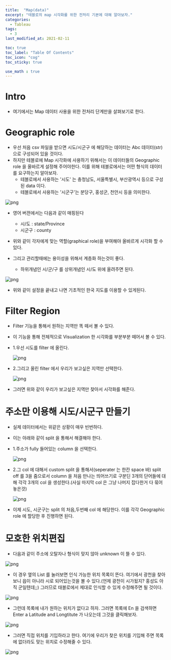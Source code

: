 ```yaml
---
title:  "Map(data)"
excerpt: "테블로의 map 시각화를 위한 전처리 기본에 대해 알아보자."
categories:
  - Tableau
tags:
  - 3
last_modified_at: 2021-02-11

toc: true
toc_label: "Table Of Contents"
toc_icon: "cog"
toc_sticky: true

use_math : true
---
```




# Intro

- 여기에서는 Map 데이터 사용을 위한 전처리 단계만을 살펴보기로 한다.

# Geographic role

- 우선 처음 csv 파일을 받으면 시도/시군구 에 해당하는 데이터는 Abc 데이터(str) 으로 구성되어 있을 것이다.
- 하지만 테블로에 Map 시각화에 사용하기 위해서는 이 데이터들의 Geographic role 을 올바르게 설정해 주어야한다. 이를 위해 테블로에서는 어떤 형식의 데이터를 요구하는지 알아보자.
  - 테블로에서 사용하는 '시도' 는 충청남도, 서울특별시, 부산광역시 등으로 구성된 data 이다.
  - 테블로에서 사용하는 '시군구'는 분당구, 홍성군, 천안시 등을 의미한다.

![png](/assets/images/Tableau/5_1.PNG)

- 영어 버젼에서는 다음과 같이 매핑된다 
  - 시/도 : state/Province
  - 시군구 : county
- 위와 같이 각자에게 맞는 역할(graphical role)을 부여해야 올바르게 시각화 할 수 있다.

- 그리고 관리할때에는 용이성을 위해서 계층화 하는것이 좋다.
  - 하위개념인 시/군/구 를 상위개념인 시/도 위에 올려주면 된다.

![png](/assets/images/Tableau/5_2.PNG)

- 위와 같이 설정을 끝내고 나면 기초적인 한국 지도를 이용할 수 있게된다.



# Filter Region

- Filter 기능을 통해서 원하는 지역만 똑 떼서 볼 수 있다.

- 이 기능을 통해 전체적으로 Visualization 한 시각화를 부분부분 떼어서 볼 수 있다.

- 1.우선 시도를 filter 에 올린다.

  ![png](/assets/images/Tableau/5_9.PNG)

- 2.그리고 올린 filter 에서 우리가 보고싶은 지역만 선택한다.

  ![png](/assets/images/Tableau/5_10.PNG)

- 그러면 위와 같이 우리가 보고싶은 지역만 찾아서 시각화를 해준다.



# 주소만 이용해 시도/시군구 만들기

- 실제 데이터에서는 위같은 상황이 매우 빈번하다.

- 이는 아래와 같이 split 을 통해서 해결해야 한다.

- 1.주소가 fully 들어있는 column 을 선택한다.

  ![png](/assets/images/Tableau/5_x1.PNG)

- 2.그 col 에 대해서 custom split 을 통해서(seperater 는 한칸 space 바) split off 를 3을 줌으로서 column 을 처음 만나는 띄어쓰기로 구분딘 3개의 단어들에 대해 각각 3개의 col 을 생성한다.(사실 마지막 col 은 그냥 나머지 잡다한거 다 묶어놓은것)

  ![png](/assets/images/Tableau/5_x2.PNG)

- 이제 시도, 시군구는 split 의 처음,두번째 col 에 해당한다. 이를 각각 Geographic role 에 할당한 후 진행하면 된다.



# 모호한 위치편집

- 다음과 같이 주소에 오탈자나 형식이 맞지 않아 unknown 이 뜰 수 있다.

![png](/assets/images/Tableau/19_1.png)

- 이 경우 옆의 List 를 눌러보면 인식 가능한 위치 목록이 뜬다. 여기에서 광천을 찾아보니 읍이 아니라 시로 되어있는것을 볼 수 있다.(언제 광천이 시가됬지? 홍성도 아직 군일텐데;;) 그러므로 태블로에서 제대로 인식할 수 있게 수정해주면 될 것이다. 

![png](/assets/images/Tableau/19_2.PNG)

- 그런데 목록에 내가 원하는 위치가 없다고 하자. 그러면 목록에 En 을 검색하면 Enter a Latitude and Longtitute 가 나오는데 그것을 클릭해보자.

![png](/assets/images/Tableau/19_3.PNG)

- 그러면 직접 위치를 기입하라고 한다. 여기에 우리가 찾은 위치를 기입해 주면 목록에 없더라도 맞는 위치로 수정해줄 수 있다. 

![png](/assets/images/Tableau/19_4.PNG)